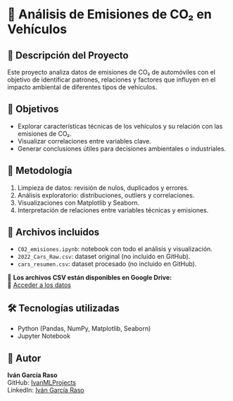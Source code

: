 # 🚗 Análisis de Emisiones de CO₂ en Vehículos

## 📌 Descripción del Proyecto

Este proyecto analiza datos de emisiones de CO₂ de automóviles con el objetivo de identificar patrones, relaciones y factores que influyen en el impacto ambiental de diferentes tipos de vehículos.

## 🎯 Objetivos

- Explorar características técnicas de los vehículos y su relación con las emisiones de CO₂.
- Visualizar correlaciones entre variables clave.
- Generar conclusiones útiles para decisiones ambientales o industriales.

## 🧪 Metodología

1. Limpieza de datos: revisión de nulos, duplicados y errores.
2. Análisis exploratorio: distribuciones, outliers y correlaciones.
3. Visualizaciones con Matplotlib y Seaborn.
4. Interpretación de relaciones entre variables técnicas y emisiones.

## 📁 Archivos incluidos

- `C02_emisiones.ipynb`: notebook con todo el análisis y visualización.
- `2022_Cars_Raw.csv`: dataset original (no incluido en GitHub).
- `cars_resumen.csv`: dataset procesado (no incluido en GitHub).

📂 **Los archivos CSV están disponibles en Google Drive:**  
🔗 [Acceder a los datos](https://drive.google.com/drive/folders/1JvtG7U8SYrAjspZHQGdTTThHZNGEuDLd?usp=sharing)

## 🛠️ Tecnologías utilizadas

- Python (Pandas, NumPy, Matplotlib, Seaborn)
- Jupyter Notebook

## 🚀 Autor

**Iván García Raso**  
GitHub: [IvanMLProjects](https://github.com/IvanMLProjects)  
LinkedIn: [Iván García Raso](https://www.linkedin.com/in/ivan-garcia-raso)
